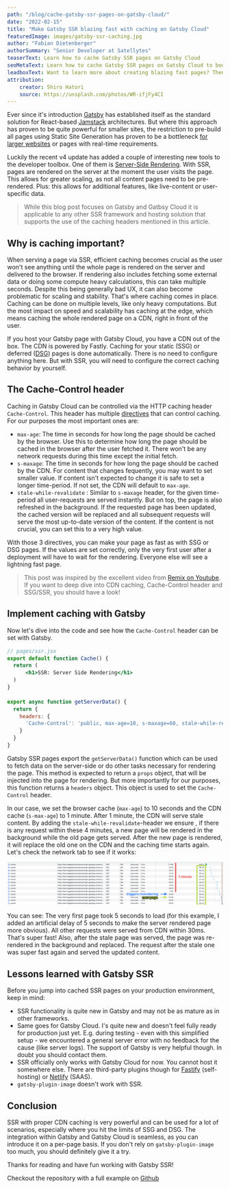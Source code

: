 ```yaml
---
path: "/blog/cache-gatsby-ssr-pages-on-gatsby-cloud/"
date: "2022-02-15"
title: "Make Gatsby SSR blazing fast with caching on Gatsby Cloud"
featuredImage: images/gatsby-ssr-caching.jpg
author: "Fabian Dietenberger"
authorSummary: "Senior Developer at Satellytes"
teaserText: Learn how to cache Gatsby SSR pages on Gatsby Cloud
seoMetaText: Learn how to cache Gatsby SSR pages on Gatsby Cloud to boost page speed and scalability. Your users won't see a difference to SSG or DSG pages anymore.
leadboxText: Want to learn more about creating blazing fast pages? Then join us to learn more!
attribution:
    creator: Shiro Hatori
    source: https://unsplash.com/photos/WR-ifjFy4CI
---
```


Ever since it's introduction [Gatsby](https://gatsbyjs.com) has established itself as the standard solution for 
React-based [Jamstack](https://jamstack.org/what-is-jamstack/) architectures. But where this approach has proven to 
be quite powerful for smaller sites, the restriction to pre-build all pages using Static Site Generation has proven 
to be a bottleneck [for larger websites](https://www.gatsbyjs.com/docs/how-to/performance/improving-build-performance/)
or pages with real-time requirements.

Luckily the recent v4 update has added a couple of interesting new tools to the developer toolbox. One of them is 
[Server-Side Rendering](https://www.gatsbyjs.com/docs/how-to/rendering-options/using-server-side-rendering/). With 
SSR, pages are rendered on the server at the moment the user visits the page. This allows for greater scaling, 
as not all content pages need to be pre-rendered. Plus: this allows for additional features, like live-content or 
user-specific data.

> While this blog post focuses on Gatsby and Gatbsy Cloud it is applicable to any other SSR framework and hosting 
> solution that  supports the use of the caching headers mentioned in this article.

## Why is caching important?

When serving a page via SSR, efficient caching becomes crucial as the user won't see anything until the whole page 
is rendered on the server and delivered to the browser. If rendering also includes fetching some external data or 
doing some compute heavy calculations, this can take multiple seconds. Despite this being generally bad UX, it can 
also become problematic for scaling and stability. That's where caching comes in place. Caching can be done on 
multiple levels, like only heavy computations. But the most impact on speed and scalability has caching at the edge, 
which means caching the whole rendered page on a CDN, right in front of the user.

If you host your Gatsby page with Gatsby Cloud, you have a CDN out of the box. The CDN is powered by Fastly. Caching 
for your static (SSG) or deferred ([DSG](https://www.gatsbyjs.com/docs/reference/rendering-options/deferred-static-generation/)) 
pages is done automatically. There is no need to configure anything here. But with SSR, you will need to configure 
the correct caching behavior by yourself.

## The Cache-Control header

Caching in Gatsby Cloud can be controlled via the HTTP caching header `Cache-Control`. This header has multiple 
[directives](https://developer.mozilla.org/en-US/docs/Web/HTTP/Headers/Cache-Control#directives) that can control caching. 
For our purposes the most important ones are:

- `max-age`: The time in seconds for how long the page should be cached by the browser. Use this to determine how 
  long the page should be cached  in the browser after the user fetched it. There won't be any network requests 
  during this time except the initial fetch.
- `s-maxage`: The time in seconds for how long the page should be cached by the CDN. For content that changes 
  fequently, you may want to set smaller value. If content isn't expected to change it is safe to set a longer 
  time-period. If not set, the CDN will default to `max-age`.
- `stale-while-revalidate` : Similar to `s-maxage` header, for the given time-period all user-requests are served 
  instantly. But on top, the page is also refreshed in the background. If the requested page has been updated, the 
  cached version will be replaced and all subsequent requests will serve the most up-to-date version of the content.
  If the content is not crucial, you can set this to a very high value.

With those 3 directives, you can make your page as fast as with SSG or DSG pages. If the values are set correctly, 
only the very first user after a deployment will have to wait for the rendering. Everyone else will see a lightning 
fast page.

> This post was inspired by the excellent video from [Remix on Youtube](https://www.youtube.com/watch?v=bfLFHp7Sbkg).
> If you want to deep dive into CDN caching, Cache-Control header and SSG/SSR, you should have a look!

## Implement caching with Gatsby

Now let's dive into the code and see how the `Cache-Control` header can be set with Gatsby.

```jsx
// pages/ssr.jsx
export default function Cache() {
  return (
      <h1>SSR: Server Side Rendering</h1>
  )
}

export async function getServerData() {
  return {
    headers: {
      'Cache-Control': 'public, max-age=10, s-maxage=60, stale-while-revalidate=240',
    }
  }
}
```

Gatsby SSR pages export the `getServerData()` function which can be used to fetch data on the server-side or do other 
tasks necessary for rendering the page. This method is expected to return a `props` object, that will be injected 
into the page for rendering. But more importantly for our purposes, this function returns a `headers` object. This 
object is used to set the `Cache-Control` header.

In our case, we set the browser cache (`max-age`) to 10 seconds and the CDN cache (`s-max-age`) to 1 minute. After 1 
minute, the CDN will serve stale content. By adding the `stale-while-revalidate`-header we ensure , if there is 
any request within these 4 minutes, a new page will be rendered in the background while the old page gets served. 
After the new page is rendered, it will replace the old one on the CDN and the caching time starts again. Let's 
check the network tab to see if it works:

![Chrome network tab shows that with proper caching headers only the very first request is slow](images/gatsby-ssr-caching-network-tab.png)

You can see: The very first page took 5 seconds to load (for this example, I added an artificial delay of 5 seconds 
to make the server rendered page more obvious). All other requests were served from CDN within 30ms. That's super 
fast! Also, after the stale page was served, the page was re-rendered in the background and replaced. The request 
after the stale one was super fast again and served the updated content.

## Lessons learned with Gatsby SSR

Before you jump into cached SSR pages on your production environment, keep in mind:

- SSR functionality is quite new in Gatsby and may not be as mature as in other frameworks.
- Same goes for Gatsby Cloud. I's quite new and doesn't feel fully ready for production just yet. E.g. during 
  testing - even with this simplified setup - we encountered a general server error with no feedback for the cause 
  (like server logs). The support of Gatsby is very helpful though. In doubt you should contact them.
- SSR officially only works with Gatsby Cloud for now. You cannot host it somewhere else. There are third-party 
  plugins  though for [Fastify](https://github.com/gatsby-uc/plugins/tree/main/packages/gatsby-plugin-fastify) 
  (self-hosting) or [Netlify](https://github.com/netlify/netlify-plugin-gatsby) (SAAS).
- `gatsby-plugin-image` doesn't work with SSR.

## Conclusion

SSR with proper CDN caching is very powerful and can be used for a lot of scenarios, especially where you hit the 
limits of SSG and DSG. The integration within Gatsby and Gatsby Cloud is seamless, as you can introduce it on a per-page basis.
If you don't rely on `gatsby-plugin-image` too much, you should definitely give it a try.

Thanks for reading and have fun working with Gatsby SSR!

Checkout the repository with a full example on [Github](https://github.com/feedm3/learning-gatsby-cloud-ssr-caching)